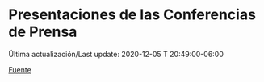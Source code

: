 # Presentaciones de las Conferencias de Prensa

Última actualización/Last update: 2020-12-05 T 20:49:00-06:00

 [Fuente](https://www.gob.mx/salud/documentos/presentaciones-de-las-conferencias-de-prensa)
